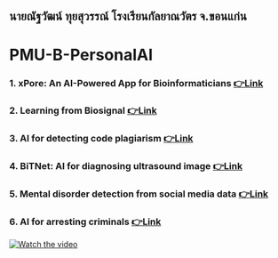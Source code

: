## นายณัฐวัฒน์ ทุยสุวรรณ์ โรงเรียนกัลยาณวัตร จ.ขอนแก่น
# PMU-B-PersonalAI
### 1. xPore: An AI-Powered App for Bioinformaticians [👉Link](https://github.com/Natthawat02T/PMU-B-PersonalAI/blob/main/GMM.ipynb)
### 2. Learning from Biosignal  [👉Link](https://github.com/Natthawat02T/PMU-B-PersonalAI/tree/main/pmub-learning-biosignals-main)
### 3. AI for detecting code plagiarism  [👉Link](https://github.com/Natthawat02T/PMU-B-PersonalAI/blob/main/%E0%B8%B7natthawatPMU_B_CodingAI_CodeCloneDetection_Workshop.ipynb)
### 4. BiTNet: AI for diagnosing ultrasound image  [👉Link]()
### 5. Mental disorder detection from social media data  [👉Link]()
### 6. AI for arresting criminals  [👉Link](https://github.com/Natthawat02T/PMU-B-PersonalAI/blob/main/Train_Yolov8_Object_Detection_on_Custom_Dataset.ipynb)
[![Watch the video](https://img5.pic.in.th/file/secure-sv1/-19a2050190d265603.png)](https://www.youtube.com/watch?v=Ivg7J1hbY5Q)
